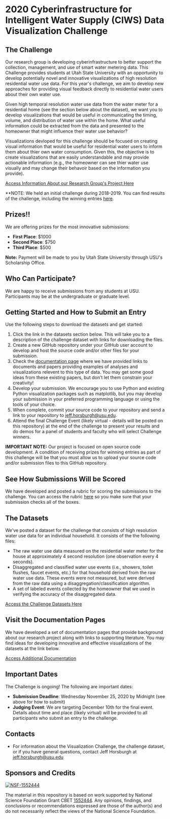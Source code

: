 # 2020 Cyberinfrastructure for Intelligent Water Supply (CIWS) Data Visualization Challenge

## The Challenge

Our research group is developing cyberinfrastructure to better support the collection, management, and use of smart water metering data. This Challenge provides students at Utah State University with an opportunity to develop potentially novel and innovative visualizations of high resolution residential water use data. For this year's challenge, we aim to develop new approaches for providing visual feedback directly to residential water users about their own water use.

Given high temporal resolution water use data from the water meter for a residential home (see the section below about the dataset), we want you to develop visualizations that would be useful in communicating the timing, volume, and distribution of water use within the home. What useful information could be extracted from the data and presented to the homeowner that might influence their water use behavior?

Visualizations devloped for this challenge should be focused on creating visual information that would be useful for residential water users to inform them about thier own water consumption. Given this, the objective is to create visualizations that are easily understandable and may provide actionable information (e.g., the homeowner can see thier water use visually and may change their behavoir based on the information you provide).

[Access Information About our Research Group's Project Here](https://github.com/UCHIC/CIWS-VisChallenge/blob/master/doc/project_summary.md)

**NOTE: We held an initial challenge during 2018-2019. You can find results of the challenge, including the winning entries [here](https://github.com/UCHIC/CIWS-VisChallenge/tree/master/2018-2019_Challenge).

## Prizes!!

We are offering prizes for the most innovative submissions:

* **First Place**: $1000 
* **Second Place**: $750 
* **Third Place**: $500

**Note:** Payment will be made to you by Utah State University through USU's Scholarship Office.

## Who Can Participate?

We are happy to receive submissions from any students at USU. Participants may be at the undergraduate or graduate level.

## Getting Started and How to Submit an Entry

Use the following steps to download the datasets and get started:

1. Click the link in the datasets section below. This will take you to a description of the challenge dataset with links for downloading the files. 
2. Create a new GitHub repository under your GitHub user account to develop and host the source code and/or other files for your submission.
3. Check the [documentation page](https://github.com/UCHIC/CIWS-VisChallenge/blob/master/doc/relevant_literature.md) where we have provided links to documents and papers providing examples of analyses and visualizations relevent to this type of data. You may get some good ideas from these existing papers, but don't let them constrain your creativity!
4. Develop your submission. We encourage you to use Python and existing Python visualization packages such as matplotlib, but you may develop your submission in your preferred programming language or using the tools of your choice. 
5. When complete, commit your source code to your repository and send a link to your repository to jeff.horsburgh@usu.edu.
6. Attend the final Challenge Event (likely virtual - details will be posted on this repository) at the end of the challenge to present your results and do demos for a panel of students and faculty who will select Challenge winners.

**IMPORTANT NOTE:** Our project is focused on open source code development. A condition of receiving prizes for winning entries as part of this challenge will be that you must allow us to upload your source code and/or submission files to this GitHub repository. 

## See How Submissions Will be Scored

We have developed and posted a rubric for scoring the submissions to the challenge. You can access the rubric [here](https://github.com/UCHIC/CIWS-VisChallenge/tree/master/2020_Challenge/doc/Evaluation_Rubric.pdf) so you make sure that your submission checks all of the boxes.

## The Datasets

We've posted a dataset for the challenge that consists of high resolution water use data for an individual household. It consists of the the following files:

* The raw water use data measured on the residential water meter for the house at approximately 4 second resolution (one observation every 4 seconds).
* Disaggregated and classified water use events (i.e., showers, toilet flushes, faucet events, etc.) for that household derived from the raw water use data. These events were not measured, but were derived from the raw data using a disaggregation/classification algorithm.
* A set of labeled events collected by the homeowner that we used in verifying the accuracy of the disaggregated data.

[Access the Challenge Datasets Here](https://github.com/UCHIC/CIWS-VisChallenge/tree/master/2020_Challenge/doc/data.md)

## Visit the Documentation Pages

We have developed a set of documentation pages that provide background about our research project along with links to supporting literature. You may find ideas for developing innovative and effective visualizations of the datasets at the link below.

[Access Additional Documentation](https://github.com/UCHIC/CIWS-VisChallenge/blob/master/doc)

## Important Dates

The Challenge is ongoing! The following are important dates:

* **Submission Deadline**: Wednesday November 25, 2020 by Midnight (see above for how to submit)
* **Judging Event**: We are targeting December 10th for the final event. Details about time and place (likely virtual) will be provided to all participants who submit an entry to the challenge.

## Contacts

* For information about the Visualization Challenge, the challenge dataset, or if you have general questions, contact Jeff Horsburgh at jeff.horsburgh@usu.edu

## Sponsors and Credits
[![NSF-1552444](https://img.shields.io/badge/NSF-1552444-blue.svg)](https://nsf.gov/awardsearch/showAward?AWD_ID=1552444)

The material in this repository is based on work supported by National Science Foundation Grant CBET [1552444](http://www.nsf.gov/awardsearch/showAward?AWD_ID=1552444). Any opinions, findings, and conclusions or recommendations expressed are those of the author(s) and do not necessarily reflect the views of the National Science Foundation.


